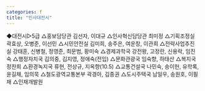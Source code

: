 ```yaml
---
categories: f
title: "인사대전시"
---
```

◆대전시▷5급 △홍보담당관 김선자, 이대규 △인사혁신담당관 최미정 △기획조정실 곽효상, 오병준, 이선민 △시민안전실 김미희, 송주은, 여운창, 이관희 △전략사업추진실 강태훈, 신병철, 정영준, 최문범, 황미숙 △경제과학국 강전왕, 고정란, 신용락, 임진숙 △행정자치국 김의중, 김지영, 정애숙(전입) △문화관광국 임숙향, 하태산 △복지국 정찬희 △환경녹지국 류현, 전상규, 지옥향(10.5) △교통건설국 나민숙, 송이헌, 유학록, 윤길채, 임의묵 △철도광역교통본부 곽경아, 김종권 △도시주택국 남일우, 송원호, 이필재 △인재개발원